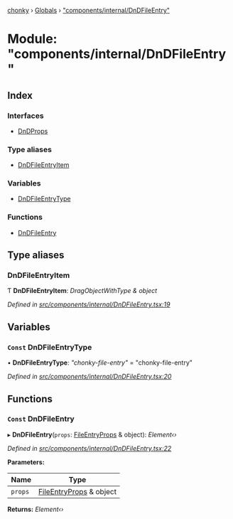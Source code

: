 [chonky](../README.md) › [Globals](../globals.md) › ["components/internal/DnDFileEntry"](_components_internal_dndfileentry_.md)

# Module: "components/internal/DnDFileEntry"

## Index

### Interfaces

* [DnDProps](../interfaces/_components_internal_dndfileentry_.dndprops.md)

### Type aliases

* [DnDFileEntryItem](_components_internal_dndfileentry_.md#dndfileentryitem)

### Variables

* [DnDFileEntryType](_components_internal_dndfileentry_.md#const-dndfileentrytype)

### Functions

* [DnDFileEntry](_components_internal_dndfileentry_.md#const-dndfileentry)

## Type aliases

###  DnDFileEntryItem

Ƭ **DnDFileEntryItem**: *DragObjectWithType & object*

*Defined in [src/components/internal/DnDFileEntry.tsx:19](https://github.com/TimboKZ/Chonky/blob/eb6f214/src/components/internal/DnDFileEntry.tsx#L19)*

## Variables

### `Const` DnDFileEntryType

• **DnDFileEntryType**: *"chonky-file-entry"* = "chonky-file-entry"

*Defined in [src/components/internal/DnDFileEntry.tsx:20](https://github.com/TimboKZ/Chonky/blob/eb6f214/src/components/internal/DnDFileEntry.tsx#L20)*

## Functions

### `Const` DnDFileEntry

▸ **DnDFileEntry**(`props`: [FileEntryProps](../interfaces/_components_internal_basefileentry_.fileentryprops.md) & object): *Element‹›*

*Defined in [src/components/internal/DnDFileEntry.tsx:22](https://github.com/TimboKZ/Chonky/blob/eb6f214/src/components/internal/DnDFileEntry.tsx#L22)*

**Parameters:**

Name | Type |
------ | ------ |
`props` | [FileEntryProps](../interfaces/_components_internal_basefileentry_.fileentryprops.md) & object |

**Returns:** *Element‹›*
